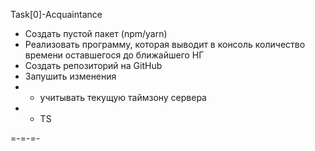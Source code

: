 Task[0]-Acquaintance

- Создать пустой пакет (npm/yarn)
- Реализовать программу, которая выводит в консоль количество времени оставшегося до ближайшего НГ
- Создать репозиторий на GitHub
- Запушить изменения
- - учитывать текущую таймзону сервера
- - TS

=-=-=-
